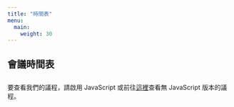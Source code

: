 ```yaml
---
title: "時間表"
menu:
  main:
    weight: 30
---
```


## 會議時間表

<div id="fahrplan" style="width: 100%; margin: 2em 0;">
    <script type="text/javascript" src="https://cfp.opentechconf.net/2025/widgets/schedule.js" async></script>
    <pretalx-schedule
        event-url="https://cfp.opentechconf.net/2025/"
        version="0.37"
        locale="zh-hant"
        timezone="Asia/Taipei"
        style="--pretalx-clr-primary: #3b9838"
    ></pretalx-schedule>
    <noscript class="d-block">
        <div class="alert alert-info m-4">
            <div></div>
            <div>
                要查看我們的議程，請啟用 JavaScript 或前往<a href="https://cfp.opentechconf.net/2025/schedule/nojs">這裡</a>查看無 JavaScript 版本的議程。
            </div>
        </div>
    </noscript>
</div>
